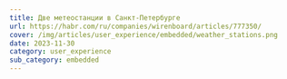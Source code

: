 ```yaml
---
title: Две метеостанции в Санкт-Петербурге
url: https://habr.com/ru/companies/wirenboard/articles/777350/
cover: /img/articles/user_experience/embedded/weather_stations.png
date: 2023-11-30
category: user_experience
sub_category: embedded
---
```

